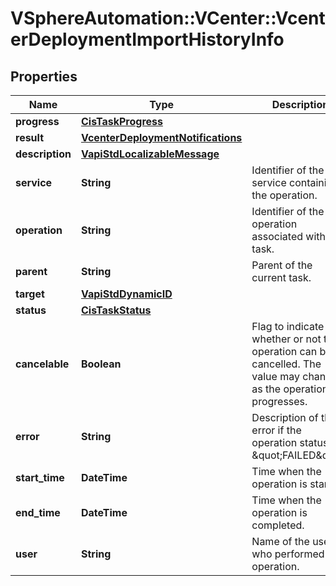 # VSphereAutomation::VCenter::VcenterDeploymentImportHistoryInfo

## Properties
Name | Type | Description | Notes
------------ | ------------- | ------------- | -------------
**progress** | [**CisTaskProgress**](CisTaskProgress.md) |  | [optional] 
**result** | [**VcenterDeploymentNotifications**](VcenterDeploymentNotifications.md) |  | [optional] 
**description** | [**VapiStdLocalizableMessage**](VapiStdLocalizableMessage.md) |  | 
**service** | **String** | Identifier of the service containing the operation. | 
**operation** | **String** | Identifier of the operation associated with the task. | 
**parent** | **String** | Parent of the current task. | [optional] 
**target** | [**VapiStdDynamicID**](VapiStdDynamicID.md) |  | [optional] 
**status** | [**CisTaskStatus**](CisTaskStatus.md) |  | 
**cancelable** | **Boolean** | Flag to indicate whether or not the operation can be cancelled. The value may change as the operation progresses. | 
**error** | **String** | Description of the error if the operation status is \&quot;FAILED\&quot;. | [optional] 
**start_time** | **DateTime** | Time when the operation is started. | [optional] 
**end_time** | **DateTime** | Time when the operation is completed. | [optional] 
**user** | **String** | Name of the user who performed the operation. | [optional] 


